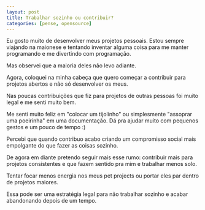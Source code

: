 ```yaml
---
layout: post
title: Trabalhar sozinho ou contribuir?
categories: [pense, opensource]
---
```


Eu gosto muito de desenvolver meus projetos pessoais. Estou sempre viajando na maionese e tentando inventar alguma coisa para me manter programando e me divertindo com programação.

Mas observei que a maioria deles não levo adiante.

Agora, coloquei na minha cabeça que quero começar a contribuir para projetos abertos e não só desenvolver os meus.

Nas poucas contribuições que fiz para projetos de outras pessoas foi muito legal e me senti muito bem.

Me senti muito feliz em "colocar um tijolinho" ou simplesmente "assoprar uma
poeirinha" em uma documentação. Dá pra ajudar muito com pequenos gestos e um pouco de tempo :)

Percebi que quando contribuo acabo criando um compromisso social mais empolgante do que fazer as coisas sozinho.

De agora em diante pretendo seguir mais esse rumo: contribuir mais para
projetos consistentes e que fazem sentido pra mim e trabalhar menos solo.

Tentar focar menos energia nos meus pet projects ou portar eles par dentro de projetos maiores.

Essa pode ser uma estratégia legal para não trabalhar sozinho e acabar abandonando depois de um tempo.
